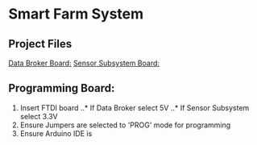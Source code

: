# Smart Farm System
## Project Files
[Data Broker Board:](https://easyeda.com/lissington4/smart-farm-schematic-data-broker)
[Sensor Subsystem Board:](https://easyeda.com/lissington4/smart-farm-schematic)

## Programming Board:
1. Insert FTDI board
..* If Data Broker select 5V
..* If Sensor Subsystem select 3.3V
2. Ensure Jumpers are selected to 'PROG' mode for programming
3. Ensure Arduino IDE is 
